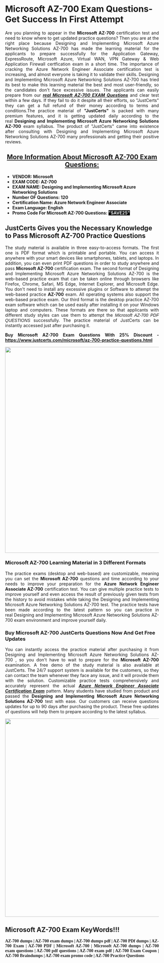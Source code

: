 <h1><strong>Microsoft AZ-700 Exam Questions-Get Success In First Attempt</strong></h1>

<p style="text-align: justify;">Are you planning to appear in the <strong>Microsoft AZ-700</strong> certification test and need to know where to get updated practice questions? Then you are at the right place because Designing and Implementing Microsoft Azure Networking Solutions AZ-700 has made the learning material for the applicants to prepare successfully for the Application Gateway, ExpressRoute, Microsoft Azure, Virtual WAN, VPN Gateway & Web Application Firewall certfication exam in a short time. The importance of cracking the Azure Network Engineer Associate certification test is increasing, and almost everyone is taking it to validate their skills. Designing and Implementing Microsoft Azure Networking Solutions AZ-700 has tried its best to make this learning material the best and most user-friendly, so the candidates don't face excessive issues. The applicants can easily prepare from our <strong><em><a href="https://www.justcerts.com/microsoft/az-700-practice-questions.html">real Microsoft AZ-700 EXAM Questions</a></em></strong> and clear test within a few days. If they fail to do it despite all their efforts, so "JustCerts" they can get a full refund of their money according to terms and conditions.The practice material of <strong>"JustCerts"</strong> is packed with many premium features, and it is getting updated daily according to the real <strong>Designing and Implementing Microsoft Azure Networking Solutions AZ-700</strong> exam syllabus. The product of "JustCerts" came into existence after consulting with Designing and Implementing Microsoft Azure Networking Solutions AZ-700 many professionals and getting their positive reviews.</p>

<h2 style="text-align: center;"><u><strong>More Information About Microsoft AZ-700 Exam Questions:</strong></u></h2>

<ul>
	<li><strong>VENDOR: Microsoft</strong></li>
	<li><strong>EXAM CODE: AZ-700</strong></li>
	<li><strong>EXAM NAME: <span style="background-color:#ffffff;">Designing and Implementing Microsoft Azure Networking Solutions</span></strong></li>
	<li><strong>Number OF Questions: 120</strong></li>
	<li><strong>Certification Name: Azure Network Engineer Associate</strong></li>
	<li><strong>Exam Language: English</strong></li>
	<li><strong>Promo Code For Microsoft AZ-700 Questions: <span style="color:#ecf0f1;"><span style="background-color:#000000;">"SAVE25"</span></span></strong></li>
</ul>

<h2><strong>JustCerts Gives you the Necessary Knowledge to Pass Microsoft AZ-700 Practice Questions</strong></h2>

<p style="text-align: justify;">The study material is available in three easy-to-access formats. The first one is PDF format which is printable and portable. You can access it anywhere with your smart devices like smartphones, tablets, and laptops. In addition, you can even print PDF questions in order to study anywhere and pass <strong>Microsoft AZ-700</strong> certification exam. The second format of Designing and Implementing Microsoft Azure Networking Solutions AZ-700 is the web-based practice exam that can be taken online through browsers like Firefox, Chrome, Safari, MS Edge, Internet Explorer, and Microsoft Edge. You don't need to install any excessive plugins or Software to attempt the web-based practice <strong> AZ-700</strong> exam. All operating systems also support the web-based practice exam. Our third format is the desktop practice AZ-700 exam software which can be used easily after installing it on your Windows laptop and computers. These formats are there so that applicants with different study styles can use them to attempt the <span style="text-align:justify;"><span style="font-family:Arial,Helvetica,sans-serif;"><em>Microsoft</em></span><strong><em> </em></strong><span style="font-family:Arial,Helvetica,sans-serif;"><em>AZ-700 PDF QUESTIONS</em></span></span> successfully. The practice material of JustCerts can be instantly accessed just after purchasing it.</p>

<p style="text-align: justify;"><strong>Buy Microsoft AZ-700 Exam Questions With 25% Discount - <a href="https://www.justcerts.com/microsoft/az-700-practice-questions.html">https://www.justcerts.com/microsoft/az-700-practice-questions.html</a></strong></p>

<center><img alt="MicrosoftAZ-700 Exam Dumps" src="https://media.licdn.com/dms/image/D4D12AQEVHJj-QdVG2g/article-cover_image-shrink_600_2000/0/1678087447052?e=2147483647&v=beta&t=ppQDKJxDo4cyI7tPocshvUw4n40MuMqVprGjdDn2f6U" style="height: 675px; width: 1200px;" /></center>

<h3><strong>Microsoft AZ-700 Learning Material in 3 Different Formats</strong></h3>

<p style="text-align: justify;">The practice exams (desktop and web-based) are customizable, meaning you can set the <strong>Microsoft AZ-700</strong> questions and time according to your needs to improve your preparation for the <strong>Azure Network Engineer Associate AZ-700</strong> certification test. You can give multiple practice tests to improve yourself and even access the result of previously given tests from the history to avoid mistakes while taking the Designing and Implementing Microsoft Azure Networking Solutions AZ-700 test. The practice tests have been made according to the latest pattern so you can practice in real Designing and Implementing Microsoft Azure Networking Solutions AZ-700 exam environment and improve yourself daily.</p>

<h3><strong>Buy Microsoft AZ-700 JustCerts Questions Now And Get Free Updates</strong></h3>

<p style="text-align: justify;">You can instantly access the practice material after purchasing it from Designing and Implementing Microsoft Azure Networking Solutions AZ-700 , so you don't have to wait to prepare for the <strong>Microsoft AZ-700</strong> examination. A free demo of the study material is also available at JustCerts. The 24/7 support system is available for the customers, so they can contact the team whenever they face any issue, and it will provide them with the solution. Customizable practice tests comprehensively and accurately represent the actual <a href="https://www.justcerts.com/microsoft/azure-network-engineer-associate-certification-exams.html"><span style="text-align:justify;"><strong><em>Azure Network Engineer Associate Certification Exam</em></strong></span></a> pattern. Many students have studied from product and passed the <strong>Designing and Implementing Microsoft Azure Networking Solutions AZ-700</strong> test with ease. Our customers can receive questions updates for up to 90 days after purchasing the product. These free updates of questions will help them to prepare according to the latest syllabus.</p>

<center><img alt="MicrosoftAZ-700 Exam Dumps" src="https://i.imgur.com/ILNYM6U.jpg" style="height: 650px; width: 1200px;" /></center>

<h2 style="text-align: justify;"><strong>Microsoft AZ-700 Exam KeyWords!!!</strong></h2>

<p style="text-align: justify;"><span style="font-family:Georgia,serif;"><strong>AZ-700 dumps | AZ-700 exam dumps | AZ-700 dumps pdf | AZ-700 PDf dumps | AZ-700 Exam | AZ-700 PDF | Microsoft AZ-700 | Microsoft AZ-700 dumps | AZ-700 exam questions | AZ-700 pdf questions | AZ-700 exam pdf | AZ-700 Exam Coupon | AZ-700 Braindumps | AZ-700 exam promo code | AZ-700 Practice Questions</strong></span></p>
